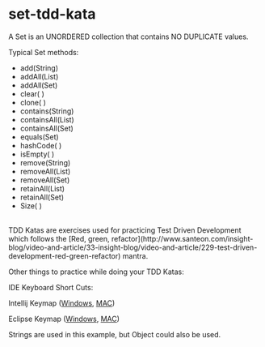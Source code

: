 # set-tdd-kata

A Set is an UNORDERED collection that contains NO DUPLICATE values.

Typical Set methods:
<ul>
<li>add(String)</li>
<li>addAll(List<String>)</li>
<li>addAll(Set<String>)</li>
<li>clear( )</li>
<li>clone( )</li>
<li>contains(String)</li>
<li>containsAll(List<String>)</li>
<li>containsAll(Set<String>)</li>
<li>equals(Set<String>)</li>
<li>hashCode( )</li>
<li>isEmpty( )</li>
<li>remove(String)</li>
<li>removeAll(List<String>)</li>
<li>removeAll(Set<String>)</li>
<li>retainAll(List<String>)</li>
<li>retainAll(Set)</li>
<li>Size( )</li>
</ul>

<br/>
TDD Katas are exercises used for practicing Test Driven Development which follows the
[Red, green, refactor](http://www.santeon.com/insight-blog/video-and-article/33-insight-blog/video-and-article/229-test-driven-development-red-green-refactor)
mantra.


Other things to practice while doing your TDD Katas:

IDE Keyboard Short Cuts:

Intellij Keymap ([Windows](https://resources.jetbrains.com/assets/products/intellij-idea/IntelliJIDEA_ReferenceCard.pdf), [MAC](https://resources.jetbrains.com/assets/products/intellij-idea/IntelliJIDEA_ReferenceCard_mac.pdf))

Eclipse Keymap ([Windows](http://eclipse-tools.sourceforge.net/Keyboard_shortcuts_(3.0).pdf), [MAC](https://www.cheatography.com/ankushagarwal11/cheat-sheets/eclipse-mac-os-x/))

Strings are used in this example, but Object could also be used.
